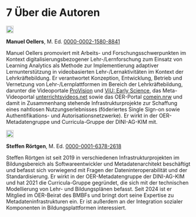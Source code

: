 # 7 Über die Autoren

<img src="media/image29.png" style="width:0.21333in;height:0.21333in"
alt="Logo der Open Researcher and Contributor ID" />

**Manuel Oellers**, M. Ed.
[0000-0002-1580-8841](https://orcid.org/0000-0002-1580-8841)

Manuel Oellers promoviert mit Arbeits- und Forschungsschwerpunkten im
Kontext digitalisierungsbezogener Lehr-/Lernforschung zum Einsatz von
Learning Analytics als Methode zur Implementierung adaptiver
Lernunterstützung in videobasierten Lehr-/Lernaktivitäten im Kontext der
Lehrkräftebildung. Er verantwortet Konzeption, Entwicklung, Betrieb und
Vernetzung von Lehr-/Lernplattformen im Bereich der Lehrkräftebildung,
darunter die Videoportale
[ProVision](https://www.uni-muenster.de/ProVision/) und [ViU: Early
Science](https://www.uni-muenster.de/Koviu/), das Meta-Videoportal
[unterrichtsvideos.net](https://unterrichtsvideos.net/metaportal/) sowie
das OER-Portal [comein.nrw](https://comein.nrw/portal/ressourcen/) und
damit in Zusammenhang stehende Infrastrukturprojekte zur Schaffung eines
nahtlosen Nutzungserlebnisses (föderiertes Single Sign-on sowie
Authentifikations- und Autorisationsnetzwerke). Er wirkt in der
OER-Metadatengruppe und Curricula-Gruppe der DINI-AG-KIM mit.

<img src="media/image29.png" style="width:0.21333in;height:0.21333in"
alt="Logo der Open Researcher and Contributor ID" />

**Steffen Rörtgen**, M. Ed.
[0000-0001-6378-2618](https://orcid.org/0000-0001-6378-2618)

Steffen Rörtgen ist seit 2019 in verschiedenen Infrastrukturprojekten im
Bildungsbereich als Softwareentwickler und Metadatenarchitekt
beschäftigt und befasst sich vorwiegend mit Fragen der
Dateninteroperabilität und der Standardisierung. Er wirkt in der
OER-Metadatengruppe der DINI-AG-KIM und hat 2021 die Curricula-Gruppe
gegründet, die sich mit der technischen Modellierung von Lehr- und
Bildungsplänen befasst. Seit 2024 ist er Mitglied im OER-Beirat des
BMBFs und bringt dort seine Expertise zu Metadateninfrastrukturen ein.
Er ist außerdem an der Integration sozialer Komponenten in
Bildungsplattformen interessiert.

